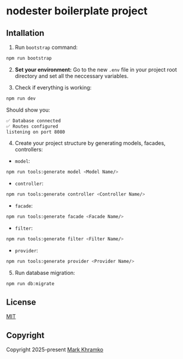 # nodester boilerplate project

## Intallation

1) Run `bootstrap` command:
```sh
npm run bootstrap
```

2) **Set your environment:** Go to the new `.env` file in your project root directory and set all the neccessary variables.

3) Check if everything is working:
```sh
npm run dev
```

Should show you:
```sh
✅ Database connected
✅ Routes configured
listening on port 8080
```

4) Create your project structure by generating models, facades, controllers:

- `model`:
```sh
npm run tools:generate model <Model Name/>
```

- `controller`:
```sh
npm run tools:generate controller <Controller Name/>
```

- `facade`:
```sh
npm run tools:generate facade <Facade Name/>
```

- `filter`:
```sh
npm run tools:generate filter <Filter Name/>
```

- `provider`:
```sh
npm run tools:generate provider <Provider Name/>
```

5) Run database migration:
```sh
npm run db:migrate
```

## License
[MIT](LICENSE)

## Copyright
Copyright 2025-present [Mark Khramko](https://github.com/MarkKhramko)
